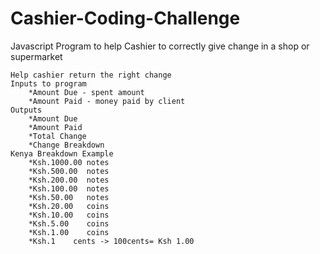 # Cashier-Coding-Challenge
Javascript Program to help Cashier to correctly give change in a shop or supermarket

	Help cashier return the right change
	Inputs to program
		*Amount Due - spent amount
		*Amount Paid - money paid by client
	Outputs
		*Amount Due
		*Amount Paid
		*Total Change
		*Change Breakdown
	Kenya Breakdown Example
		*Ksh.1000.00 notes
		*Ksh.500.00  notes
		*Ksh.200.00  notes
		*Ksh.100.00  notes
		*Ksh.50.00   notes
		*Ksh.20.00   coins
		*Ksh.10.00   coins
		*Ksh.5.00    coins
		*Ksh.1.00    coins
		*Ksh.1    cents -> 100cents= Ksh 1.00
 
